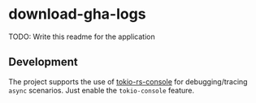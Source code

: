 # download-gha-logs

TODO: Write this readme for the application

## Development

The project supports the use of [tokio-rs-console] for debugging/tracing `async` scenarios. Just
enable the `tokio-console` feature.

[tokio-rs-console]: https://github.com/tokio-rs/console
